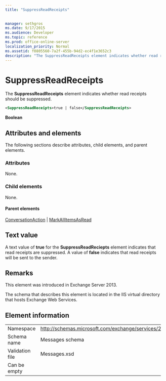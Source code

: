 ```yaml
---
title: "SuppressReadReceipts"
 
 
manager: sethgros
ms.date: 9/17/2015
ms.audience: Developer
ms.topic: reference
ms.prod: office-online-server
localization_priority: Normal
ms.assetid: f0805560-7a2f-455b-94d2-ec4f1e3652c3
description: "The SuppressReadReceipts element indicates whether read receipts should be suppressed."
---
```


# SuppressReadReceipts

The **SuppressReadReceipts** element indicates whether read receipts should be suppressed. 
  
```XML
<SuppressReadReceipts>true | false</SuppressReadReceipts>
```

 **Boolean**
## Attributes and elements

The following sections describe attributes, child elements, and parent elements.
  
### Attributes

None.
  
### Child elements

None.
  
#### Parent elements

[ConversationAction](conversationaction.md) | [MarkAllItemsAsRead](markallitemsasread.md)
  
## Text value

A text value of **true** for the **SuppressReadReciepts** element indicates that read receipts are suppressed. A value of **false** indicates that read receipts will be sent to the sender. 
  
## Remarks

This element was introduced in Exchange Server 2013.
  
The schema that describes this element is located in the IIS virtual directory that hosts Exchange Web Services.
  
## Element information

|||
|:-----|:-----|
|Namespace  <br/> |http://schemas.microsoft.com/exchange/services/2006/messages  <br/> |
|Schema name  <br/> |Messages schema  <br/> |
|Validation file  <br/> |Messages.xsd  <br/> |
|Can be empty  <br/> ||
   

